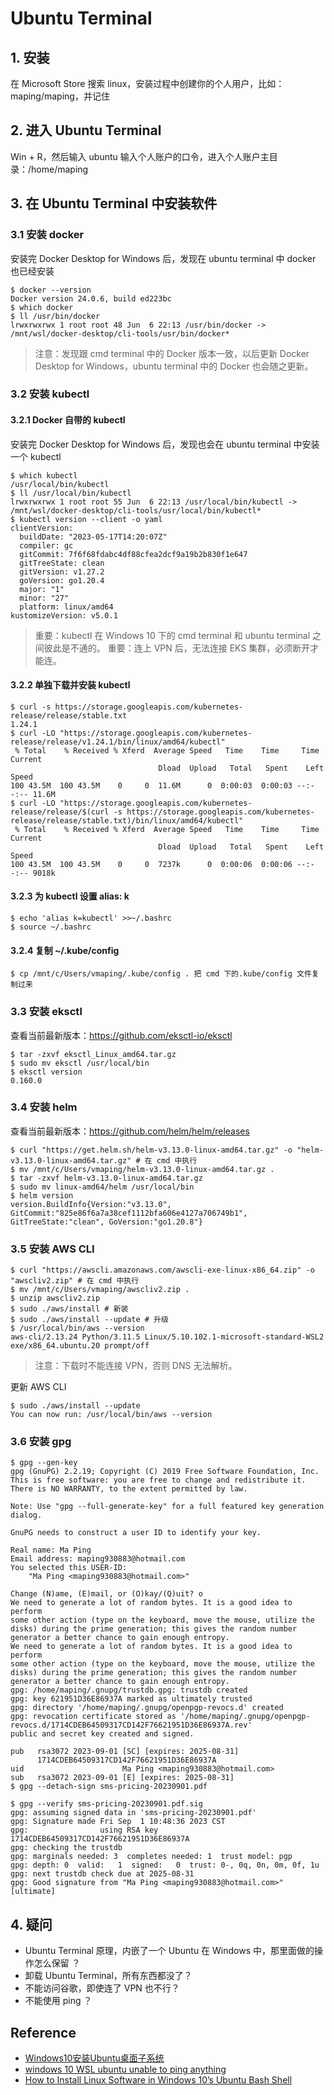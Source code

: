 # Ubuntu Terminal

## 1. 安装
在 Microsoft Store 搜索 linux，安装过程中创建你的个人用户，比如：maping/maping，并记住

## 2. 进入 Ubuntu Terminal
Win + R，然后输入 ubuntu 输入个人账户的口令，进入个人账户主目录：/home/maping

## 3. 在 Ubuntu Terminal 中安装软件

### 3.1 安装 docker 
安装完 Docker Desktop for Windows 后，发现在 ubuntu terminal 中 docker 也已经安装
```console
$ docker --version
Docker version 24.0.6, build ed223bc
$ which docker
$ ll /usr/bin/docker
lrwxrwxrwx 1 root root 48 Jun  6 22:13 /usr/bin/docker -> /mnt/wsl/docker-desktop/cli-tools/usr/bin/docker*
```
>注意：发现跟 cmd terminal 中的 Docker 版本一致，以后更新 Docker Desktop for Windows，ubuntu terminal 中的 Docker 也会随之更新。

### 3.2 安装 kubectl

#### 3.2.1 Docker 自带的 kubectl
安装完 Docker Desktop for Windows 后，发现也会在 ubuntu terminal 中安装一个 kubectl
```console
$ which kubectl
/usr/local/bin/kubectl
$ ll /usr/local/bin/kubectl
lrwxrwxrwx 1 root root 55 Jun  6 22:13 /usr/local/bin/kubectl -> /mnt/wsl/docker-desktop/cli-tools/usr/local/bin/kubectl*
$ kubectl version --client -o yaml
clientVersion:
  buildDate: "2023-05-17T14:20:07Z"
  compiler: gc
  gitCommit: 7f6f68fdabc4df88cfea2dcf9a19b2b830f1e647
  gitTreeState: clean
  gitVersion: v1.27.2
  goVersion: go1.20.4
  major: "1"
  minor: "27"
  platform: linux/amd64
kustomizeVersion: v5.0.1
```
>重要：kubectl 在 Windows 10 下的 cmd terminal 和 ubuntu terminal 之间彼此是不通的。
>重要：连上 VPN 后，无法连接 EKS 集群，必须断开才能连。

#### 3.2.2 单独下载并安装 kubectl
```console
$ curl -s https://storage.googleapis.com/kubernetes-release/release/stable.txt
1.24.1
$ curl -LO "https://storage.googleapis.com/kubernetes-release/release/v1.24.1/bin/linux/amd64/kubectl"
 % Total    % Received % Xferd  Average Speed   Time    Time     Time  Current
                                 Dload  Upload   Total   Spent    Left  Speed
100 43.5M  100 43.5M    0     0  11.6M      0  0:00:03  0:00:03 --:--:-- 11.6M
$ curl -LO "https://storage.googleapis.com/kubernetes-release/release/$(curl -s https://storage.googleapis.com/kubernetes-release/release/stable.txt)/bin/linux/amd64/kubectl"
 % Total    % Received % Xferd  Average Speed   Time    Time     Time  Current
                                 Dload  Upload   Total   Spent    Left  Speed
100 43.5M  100 43.5M    0     0  7237k      0  0:00:06  0:00:06 --:--:-- 9018k
```
#### 3.2.3 为 kubectl 设置 alias: k
```console
$ echo 'alias k=kubectl' >>~/.bashrc
$ source ~/.bashrc
```
#### 3.2.4 复制 ~/.kube/config
```console
$ cp /mnt/c/Users/vmaping/.kube/config . 把 cmd 下的.kube/config 文件复制过来
```

### 3.3 安装 eksctl
查看当前最新版本：https://github.com/eksctl-io/eksctl
```console
$ tar -zxvf eksctl_Linux_amd64.tar.gz
$ sudo mv eksctl /usr/local/bin
$ eksctl version
0.160.0
```
### 3.4 安装 helm
查看当前最新版本：https://github.com/helm/helm/releases
```console
$ curl "https://get.helm.sh/helm-v3.13.0-linux-amd64.tar.gz" -o "helm-v3.13.0-linux-amd64.tar.gz" # 在 cmd 中执行
$ mv /mnt/c/Users/vmaping/helm-v3.13.0-linux-amd64.tar.gz . 
$ tar -zxvf helm-v3.13.0-linux-amd64.tar.gz
$ sudo mv linux-amd64/helm /usr/local/bin
$ helm version
version.BuildInfo{Version:"v3.13.0", GitCommit:"825e86f6a7a38cef1112bfa606e4127a706749b1", GitTreeState:"clean", GoVersion:"go1.20.8"}
```

### 3.5 安装 AWS CLI
```console
$ curl "https://awscli.amazonaws.com/awscli-exe-linux-x86_64.zip" -o "awscliv2.zip" # 在 cmd 中执行
$ mv /mnt/c/Users/vmaping/awscliv2.zip . 
$ unzip awscliv2.zip
$ sudo ./aws/install # 新装
$ sudo ./aws/install --update # 升级
$ /usr/local/bin/aws --version
aws-cli/2.13.24 Python/3.11.5 Linux/5.10.102.1-microsoft-standard-WSL2 exe/x86_64.ubuntu.20 prompt/off
```
>注意：下载时不能连接 VPN，否则 DNS 无法解析。

更新 AWS CLI
```console
$ sudo ./aws/install --update
You can now run: /usr/local/bin/aws --version
```

### 3.6 安装 gpg
```console
$ gpg --gen-key
gpg (GnuPG) 2.2.19; Copyright (C) 2019 Free Software Foundation, Inc.
This is free software: you are free to change and redistribute it.
There is NO WARRANTY, to the extent permitted by law.

Note: Use "gpg --full-generate-key" for a full featured key generation dialog.

GnuPG needs to construct a user ID to identify your key.

Real name: Ma Ping
Email address: maping930883@hotmail.com
You selected this USER-ID:
    "Ma Ping <maping930883@hotmail.com>"

Change (N)ame, (E)mail, or (O)kay/(Q)uit? o
We need to generate a lot of random bytes. It is a good idea to perform
some other action (type on the keyboard, move the mouse, utilize the
disks) during the prime generation; this gives the random number
generator a better chance to gain enough entropy.
We need to generate a lot of random bytes. It is a good idea to perform
some other action (type on the keyboard, move the mouse, utilize the
disks) during the prime generation; this gives the random number
generator a better chance to gain enough entropy.
gpg: /home/maping/.gnupg/trustdb.gpg: trustdb created
gpg: key 621951D36E86937A marked as ultimately trusted
gpg: directory '/home/maping/.gnupg/openpgp-revocs.d' created
gpg: revocation certificate stored as '/home/maping/.gnupg/openpgp-revocs.d/1714CDEB64509317CD142F76621951D36E86937A.rev'
public and secret key created and signed.

pub   rsa3072 2023-09-01 [SC] [expires: 2025-08-31]
      1714CDEB64509317CD142F76621951D36E86937A
uid                      Ma Ping <maping930883@hotmail.com>
sub   rsa3072 2023-09-01 [E] [expires: 2025-08-31]
$ gpg --detach-sign sms-pricing-20230901.pdf

$ gpg --verify sms-pricing-20230901.pdf.sig
gpg: assuming signed data in 'sms-pricing-20230901.pdf'
gpg: Signature made Fri Sep  1 10:48:36 2023 CST
gpg:                using RSA key 1714CDEB64509317CD142F76621951D36E86937A
gpg: checking the trustdb
gpg: marginals needed: 3  completes needed: 1  trust model: pgp
gpg: depth: 0  valid:   1  signed:   0  trust: 0-, 0q, 0n, 0m, 0f, 1u
gpg: next trustdb check due at 2025-08-31
gpg: Good signature from "Ma Ping <maping930883@hotmail.com>" [ultimate]
```

## 4. 疑问
- Ubuntu Terminal 原理，内嵌了一个 Ubuntu 在 Windows 中，那里面做的操作怎么保留 ？
- 卸载 Ubuntu Terminal，所有东西都没了？
- 不能访问谷歌，即使连了 VPN 也不行？
- 不能使用 ping ？

## Reference
- [Windows10安装Ubuntu桌面子系统](https://www.jianshu.com/p/2bcf5eca5fbc)
- [windows 10 WSL ubuntu unable to ping anything](https://superuser.com/questions/1358297/windows-10-wsl-ubuntu-unable-to-ping-anything)
- [How to Install Linux Software in Windows 10’s Ubuntu Bash Shell](https://www.howtogeek.com/261449/how-to-install-linux-software-in-windows-10s-ubuntu-bash-shell/)
